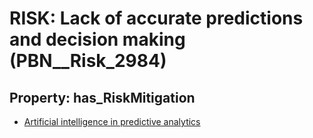 # RISK: __Lack of accurate predictions and decision making__ (PBN__Risk_2984)

## Property: has_RiskMitigation

* [Artificial intelligence in predictive analytics](PBN__Mitigation_1235)

